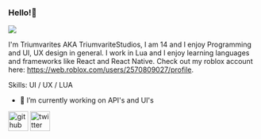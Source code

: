 ### Hello!👋
![](https://ucarecdn.com/7a546f47-4d31-49bb-8263-7f6b7257e51a/)

I'm Triumvarites AKA TriumvariteStudios, I am 14 and I enjoy Programming and UI, UX design in general. I work in Lua and I enjoy learning languages and frameworks like React and React Native. Check out my roblox account here: https://web.roblox.com/users/2570809027/profile.

Skills: UI / UX / LUA

- 🔭 I’m currently working on API's and UI's 

[<img src='https://cdn.jsdelivr.net/npm/simple-icons@3.0.1/icons/github.svg' alt='github' height='40'>](https://github.com/Triumvarites)  [<img src='https://cdn.jsdelivr.net/npm/simple-icons@3.0.1/icons/twitter.svg' alt='twitter' height='40'>](https://twitter.com/@Triumvarites)
